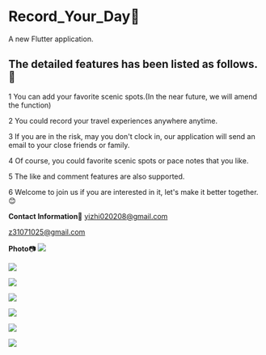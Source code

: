 # Record_Your_Day:star2:

A new Flutter application.

## The detailed features has been listed as follows.:scroll:

1 You can add your favorite scenic spots.(In the near future, we will amend the function)

2 You could record your travel experiences anywhere anytime.

3 If you are in the risk, may you don't clock in, our application will send an email to your close friends or family.

4 Of course, you could favorite scenic spots or pace notes that you like.

5 The like and comment features are also supported.

6 Welcome to join us if you are interested in it, let's make it better together. :blush:

**Contact Information**:e-mail:
yizhi020208@gmail.com

z31071025@gmail.com

**Photo**:camera:
![](https://6865-hello-cloudbase-7gk3odah3c13f4d1-1306308742.tcb.qcloud.la/image/application_photo/login.jpg)

![](https://6865-hello-cloudbase-7gk3odah3c13f4d1-1306308742.tcb.qcloud.la/image/application_photo/paceNote.jpg#pic_center)

![](https://6865-hello-cloudbase-7gk3odah3c13f4d1-1306308742.tcb.qcloud.la/image/application_photo/scenicSpot.jpg#pic_center)

![](https://6865-hello-cloudbase-7gk3odah3c13f4d1-1306308742.tcb.qcloud.la/image/application_photo/.jpg#pic_center)

![](https://6865-hello-cloudbase-7gk3odah3c13f4d1-1306308742.tcb.qcloud.la/image/application_photo/emgContact.jpg#pic_center)

![](https://6865-hello-cloudbase-7gk3odah3c13f4d1-1306308742.tcb.qcloud.la/image/application_photo/my.jpg#pic_center)

![](https://6865-hello-cloudbase-7gk3odah3c13f4d1-1306308742.tcb.qcloud.la/image/application_photo/placeChoosing.jpg#pic_center)
